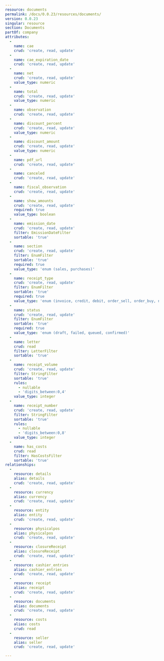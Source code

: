 ```yaml
---
resource: documents
permalink: /docs/0.0.23/resources/documents/
version: 0.0.23
singular: resource
section: Documents
partOf: company
attributes:
  -
    name: cae
    crud: 'create, read, update'
  -
    name: cae_expiration_date
    crud: 'create, read, update'
  -
    name: net
    crud: 'create, read, update'
    value_type: numeric
  -
    name: total
    crud: 'create, read, update'
    value_type: numeric
  -
    name: observation
    crud: 'create, read, update'
  -
    name: discount_percent
    crud: 'create, read, update'
    value_type: numeric
  -
    name: discount_amount
    crud: 'create, read, update'
    value_type: numeric
  -
    name: pdf_url
    crud: 'create, read, update'
  -
    name: canceled
    crud: 'create, read, update'
  -
    name: fiscal_observation
    crud: 'create, read, update'
  -
    name: show_amounts
    crud: 'create, read, update'
    required: true
    value_type: boolean
  -
    name: emission_date
    crud: 'create, read, update'
    filter: EmissionDateFilter
    sortable: 'true'
  -
    name: section
    crud: 'create, read, update'
    filter: EnumFilter
    sortable: 'true'
    required: true
    value_type: 'enum (sales, purchases)'
  -
    name: receipt_type
    crud: 'create, read, update'
    filter: EnumFilter
    sortable: 'true'
    required: true
    value_type: 'enum (invoice, credit, debit, order_sell, order_buy, no_fiscal, quotation, zeta)'
  -
    name: status
    crud: 'create, read, update'
    filter: EnumFilter
    sortable: 'true'
    required: true
    value_type: 'enum (draft, failed, queued, confirmed)'
  -
    name: letter
    crud: read
    filter: LetterFilter
    sortable: 'true'
  -
    name: receipt_volume
    crud: 'create, read, update'
    filter: StringFilter
    sortable: 'true'
    rules:
      - nullable
      - 'digits_between:0,4'
    value_type: integer
  -
    name: receipt_number
    crud: 'create, read, update'
    filter: StringFilter
    sortable: 'true'
    rules:
      - nullable
      - 'digits_between:0,8'
    value_type: integer
  -
    name: has_costs
    crud: read
    filter: HasCostsFilter
    sortable: 'true'
relationships:
  -
    resource: details
    alias: details
    crud: 'create, read, update'
  -
    resource: currency
    alias: currency
    crud: 'create, read, update'
  -
    resource: entity
    alias: entity
    crud: 'create, read, update'
  -
    resource: physicalpos
    alias: physicalpos
    crud: 'create, read, update'
  -
    resource: closureReceipt
    alias: closureReceipt
    crud: 'create, read, update'
  -
    resource: cashier_entries
    alias: cashier_entries
    crud: 'create, read, update'
  -
    resource: receipt
    alias: receipt
    crud: 'create, read, update'
  -
    resource: documents
    alias: documents
    crud: 'create, read, update'
  -
    resource: costs
    alias: costs
    crud: read
  -
    resource: seller
    alias: seller
    crud: 'create, read, update'

---
```

